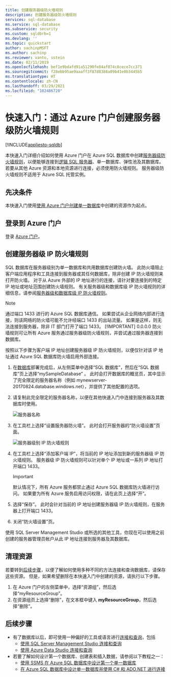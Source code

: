 ```yaml
---
title: 创建服务器级防火墙规则
description: 创建服务器级防火墙规则
services: sql-database
ms.service: sql-database
ms.subservice: security
ms.custom: sqldbrb=1
ms.devlang: ''
ms.topic: quickstart
author: sachinpMSFT
ms.author: sachinp
ms.reviewer: vanto, sstein
ms.date: 02/11/2019
ms.openlocfilehash: bef1e9bdafd91a51290fe84af074c8cece7cc371
ms.sourcegitcommit: f28ebb95ae9aaaff3f87d8388a09b41e0b3445b5
ms.translationtype: HT
ms.contentlocale: zh-CN
ms.lasthandoff: 03/29/2021
ms.locfileid: "102486720"
---
```

# <a name="quickstart-create-a-server-level-firewall-rule-using-the-azure-portal"></a>快速入门：通过 Azure 门户创建服务器级防火墙规则
[!INCLUDE[appliesto-sqldb](../includes/appliesto-sqldb.md)]

本快速入门详细介绍如何使用 Azure 门户在 Azure SQL 数据库中创建[服务器级防火墙规则](firewall-configure.md)，以便能够连接到[逻辑 SQL 服务器](logical-servers.md)、单一数据库、弹性池及其数据库。 若要从其他 Azure 资源和本地资源进行连接，必须使用防火墙规则。 服务器级防火墙规则不适用于 Azure SQL 托管实例。

## <a name="prerequisites"></a>先决条件

本快速入门使用[使用 Azure 门户创建单一数据库](single-database-create-quickstart.md)中创建的资源作为起点。

## <a name="sign-in-to-the-azure-portal"></a>登录到 Azure 门户

登录 [Azure 门户](https://portal.azure.com/)。

## <a name="create-a-server-level-ip-firewall-rule"></a>创建服务器级 IP 防火墙规则

 SQL 数据库在服务器级别为单一数据库和共用数据库创建防火墙。 此防火墙阻止客户端应用程序和工具连接到服务器或其任何数据库，除非创建 IP 防火墙规则来打开防火墙。 对于从 Azure 外部的 IP 地址进行的连接，请针对要连接到的特定 IP 地址或地址范围创建防火墙规则。 有关服务器级和数据库级 IP 防火墙规则的详细信息，请参阅[服务器级和数据库级 IP 防火墙规则](firewall-configure.md)。

> [!NOTE]
> 通过端口 1433 进行的 Azure SQL 数据库通信。 如果尝试从企业网络内部进行连接，则该网络的防火墙可能不允许经端口 1433 的出站流量。 如果是这样，则无法连接到服务器，除非 IT 部门打开了端口 1433。
> [!IMPORTANT]
> 0\.0.0.0 防火墙规则可让所有 Azure 服务通过服务器级防火墙规则，并尝试通过服务器连接到数据库。

按照以下步骤为客户端 IP 地址创建服务器级 IP 防火墙规则，以便仅针对该 IP 地址通过 Azure SQL 数据库防火墙启用外部连接。

1. 在[数据库](#prerequisites)部署完成后，从左侧菜单中选择“SQL 数据库”，然后在“SQL 数据库”页上选择“mySampleDatabase”  。 此时会打开数据库的概览页，其中显示了完全限定的服务器名称（例如 mynewserver-20170824.database.windows.net），并提供了其他配置的选项。

2. 请复制此完全限定的服务器名称，以便在其他快速入门中连接到服务器及其数据库时使用。

   ![服务器名称](./media/firewall-create-server-level-portal-quickstart/server-name.png)

3. 在工具栏上选择“设置服务器防火墙”。 此时会打开服务器的“防火墙设置”页面。

   ![服务器级别 IP 防火墙规则](./media/firewall-create-server-level-portal-quickstart/server-firewall-rule.png)

4. 在工具栏上选择“添加客户端 IP”，将当前的 IP 地址添加到新的服务器级 IP 防火墙规则。 服务器级 IP 防火墙规则可以针对单个 IP 地址或一系列 IP 地址打开端口 1433。

   > [!IMPORTANT]
   > 默认情况下，所有 Azure 服务都禁止通过 Azure SQL 数据库防火墙进行访问。 如果要为所有 Azure 服务启用访问权限，请在此页上选择“开”。
   >

5. 选择“保存”。 此时会针对当前的 IP 地址创建服务器级 IP 防火墙规则，在服务器上打开端口 1433。

6. 关闭“防火墙设置”页。

使用 SQL Server Management Studio 或所选的其他工具，你现在可以使用之前创建的服务器管理员帐户从此 IP 地址连接到服务器及其数据库。

## <a name="clean-up-resources"></a>清理资源

若要转到[后续步骤](#next-steps)，以便了解如何使用多种不同的方法连接和查询数据库，请保存这些资源。 但是，如果希望删除在本快速入门中创建的资源，请执行以下步骤。

1. 在 Azure 门户的左侧菜单中，选择“资源组”，然后选择“myResourceGroup”。
2. 在资源组页上选择“删除”，在文本框中键入 **myResourceGroup**，然后选择“删除”。

## <a name="next-steps"></a>后续步骤

- 有了数据库以后，即可使用一种偏好的工具或语言进行[连接和查询](connect-query-content-reference-guide.md)，包括
  - [使用 SQL Server Management Studio 连接和查询](connect-query-ssms.md)
  - [使用 Azure Data Studio 连接和查询](/sql/azure-data-studio/quickstart-sql-database?toc=/azure/sql-database/toc.json)
- 若要了解如何设计第一个数据库、创建表和插入数据，请参阅以下教程之一：
  - [使用 SSMS 在 Azure SQL 数据库中设计第一个单一数据库](design-first-database-tutorial.md)
  - [在 Azure SQL 数据库中设计单一数据库并使用 C# 和 ADO.NET 进行连接](design-first-database-csharp-tutorial.md)
